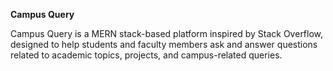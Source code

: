 **Campus Query**

Campus Query is a MERN stack-based platform inspired by Stack Overflow, designed to help students and faculty members ask and answer questions related to academic topics, projects, and campus-related queries.
